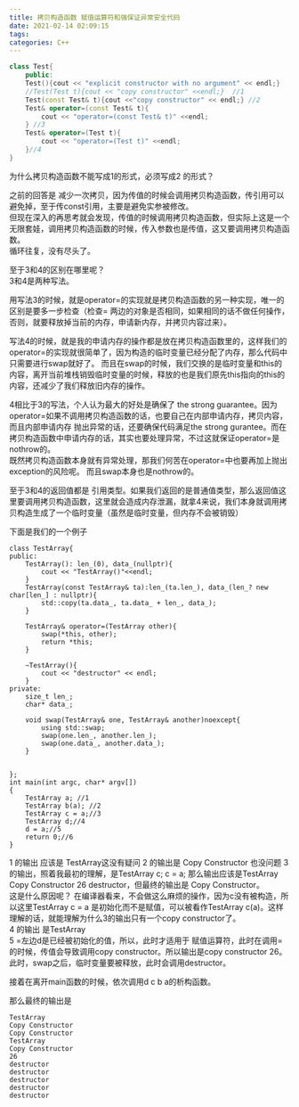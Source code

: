 ```yaml
---
title: 拷贝构造函数 赋值运算符和强保证异常安全代码
date: 2021-02-14 02:09:15
tags:
categories: C++
---
```


```C++
class Test{
    public:
    Test(){cout << "explicit constructor with no argument" << endl;}
    //Test(Test t){cout << "copy constructor" <<endl;}  //1
    Test(const Test& t){cout <<"copy constructor" << endl;} //2
    Test& operator=(const Test& t){
        cout << "operator=(const Test& t)" <<endl;
    } //3
    Test& operator=(Test t){
        cout << "operator=(Test t)" <<endl;
    }//4
}
```

为什么拷贝构造函数不能写成1的形式，必须写成2 的形式？  

<!--more-->

之前的回答是 减少一次拷贝，因为传值的时候会调用拷贝构造函数，传引用可以避免掉，至于传const引用，主要是避免实参被修改。  
但现在深入的再思考就会发现，传值的时候调用拷贝构造函数，但实际上这是一个无限套娃，调用拷贝构造函数的时候，传入参数也是传值，这又要调用拷贝构造函数。  
循环往复，没有尽头了。  

至于3和4的区别在哪里呢？  
3和4是两种写法。  

用写法3的时候，就是operator=的实现就是拷贝构造函数的另一种实现，唯一的区别是要多一步检查（检查= 两边的对象是否相同，如果相同的话不做任何操作，否则，就要释放掉当前的内存，申请新内存，并拷贝内容过来）。  

写法4的时候，就是我的申请内存的操作都是放在拷贝构造函数里的，这样我们的operator=的实现就很简单了，因为构造的临时变量已经分配了内存，那么代码中只需要进行swap就好了。 而且在swap的时候，我们交换的是临时变量和this的内容，离开当前堆栈销毁临时变量的时候，释放的也是我们原先this指向的this的内容，还减少了我们释放旧内存的操作。  


4相比于3的写法，个人认为最大的好处是确保了 the strong guarantee。因为operator=如果不调用拷贝构造函数的话，也要自己在内部申请内存，拷贝内容，而且内部申请内存 抛出异常的话，还要确保代码满足the strong gurantee。而在拷贝构造函数中申请内存的话，其实也要处理异常，不过这就保证operator=是nothrow的。  
既然拷贝构造函数本身就有异常处理，那我们何苦在operator=中也要再加上抛出exception的风险呢。  而且swap本身也是nothrow的。  

至于3和4的返回值都是 引用类型。如果我们返回的是普通值类型，那么返回值这里要调用拷贝构造函数，这里就会造成内存泄漏，就拿4来说，我们本身就调用拷贝构造生成了一个临时变量（虽然是临时变量，但内存不会被销毁）

下面是我们的一个例子

```
class TestArray{
public:
    TestArray(): len_(0), data_(nullptr){
        cout << "TestArray()"<<endl;
    }
    TestArray(const TestArray& ta):len_(ta.len_), data_(len_? new char[len_] : nullptr){
        std::copy(ta.data_, ta.data_ + len_, data_);
    }

    TestArray& operator=(TestArray other){
        swap(*this, other);
        return *this;
    }

    ~TestArray(){
        cout << "destructor" << endl;
    }
private:
    size_t len_;
    char* data_;

    void swap(TestArray& one, TestArray& another)noexcept{
        using std::swap;
        swap(one.len_, another.len_);
        swap(one.data_, another.data_);
    }


};
int main(int argc, char* argv[])
{
    TestArray a; //1
    TestArray b(a); //2
    TestArray c = a;//3
    TestArray d;//4
    d = a;//5
    return 0;//6
}
```

1 的输出 应该是 TestArray这没有疑问
2 的输出是 Copy Constructor 也没问题
3 的输出，照着我最初的理解，是TestArray c; c = a; 那么输出应该是TestArray Copy Constructor 26 destructor，但最终的输出是 Copy Constructor。  
这是什么原因呢？ 在编译器看来，不会做这么麻烦的操作，因为c没有被构造，所以这里TestArray c = a 是初始化而不是赋值，可以被看作TestArray c(a)。这样理解的话，就能理解为什么3的输出只有一个copy constructor了。  
4 的输出 是TestArray  
5 =左边d是已经被初始化的值，所以，此时才适用于 赋值运算符，此时在调用=的时候，传值会导致调用copy constructor。所以输出是copy constructor 26。此时，swap之后，临时变量要被释放，此时会调用destructor。  

接着在离开main函数的时候，依次调用d c b a的析构函数。 

那么最终的输出是 
```
TestArray
Copy Constructor
Copy Constructor
TestArray
Copy Constructor
26
destructor
destructor
destructor
destructor
destructor
```

